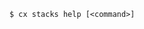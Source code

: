 <!-- usedin: [ _includes/_inlines/Toolbelt/common/stacks] - layout:code post: stacks_usage -->

```
$ cx stacks help [<command>]
```
